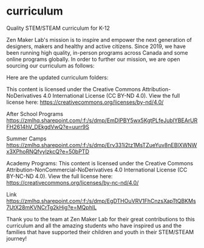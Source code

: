 # curriculum
Quality STEM/STEAM curriculum for K-12

Zen Maker Lab's mission is to inspire and empower the next generation of designers, makers and healthy and active citizens.
Since 2019, we have been running high quality, in-person programs across Canada and some online programs globally.
In order to further our mission, we are open sourcing our curriculum as follows:

Here are the updated curriculum folders:

This content is licensed under the Creative Commons Attribution-NoDerivatives 4.0 International License (CC BY-ND 4.0).
View the full license here: https://creativecommons.org/licenses/by-nd/4.0/

After School Programs
https://zmlhq.sharepoint.com/:f:/s/dmp/EmDlPBY5wx5KgtPLfeJublYBEArURFH2614hV_DEkgdVwQ?e=uurr9S

Summer Camps
https://zmlhq.sharepoint.com/:f:/s/dmp/Erv331i2tz1MsTZueYuv8nEBlXWNWx3XPhoRNQfvylzkcQ?e=50bPTD

Academy Programs:
This content is licensed under the Creative Commons Attribution-NonCommercial-NoDerivatives 4.0 International License (CC BY-NC-ND 4.0).
View the full license here: https://creativecommons.org/licenses/by-nc-nd/4.0/

Link
https://zmlhq.sharepoint.com/:f:/s/dmp/EgDTHOuVRV1FhCnzsXapTtQBKMs7UtX28mKVNCrTg2kHig?e=MQphIL

Thank you to the team at Zen Maker Lab for their great contributions to this curriculum and all the amazing students who have inspired us and the families that have supported their children and youth in their STEM/STEAM journey!

